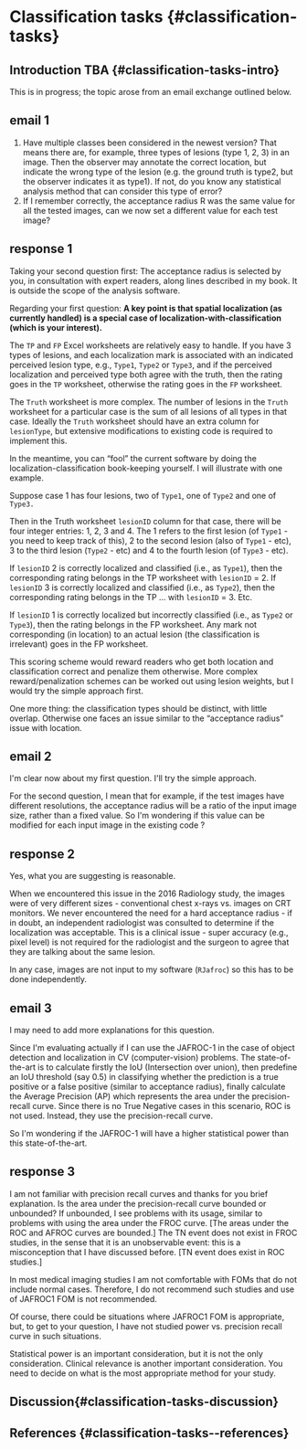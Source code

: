 # Classification tasks {#classification-tasks}




## Introduction TBA {#classification-tasks-intro}

This is in progress; the topic arose from an email exchange outlined below.

## email 1

1) Have multiple classes been considered in the newest version? That means there are, for example, three types of lesions (type 1, 2, 3) in an image. Then the observer may annotate the correct location, but indicate the wrong type of the lesion (e.g. the ground truth is type2, but the observer indicates it as type1).
If not, do you know any statistical analysis method that can consider this type of error?
2) If I remember correctly, the acceptance radius R was the same value for all the tested images, can we now set a different value for each test image?


## response 1
Taking your second question first:
The acceptance radius is selected by you, in consultation with expert readers, along lines described in my book. It is outside the scope of the analysis software.

Regarding your first question:
**A key point is that spatial localization (as currently handled) is a special case of localization-with-classification (which is your interest).** 

The `TP` and `FP` Excel worksheets are relatively easy to handle. If you have 3 types of lesions, and each localization mark is associated with an indicated perceived lesion type, e.g., `Type1`, `Type2` or `Type3`, and if the perceived localization and perceived type both agree with the truth, then the rating goes in the `TP` worksheet, otherwise the rating goes in the `FP` worksheet. 

The `Truth` worksheet is more complex. The number of lesions in the `Truth` worksheet for a particular case is the sum of all lesions of all types in that case. Ideally the `Truth` worksheet should have an extra column for `lesionType`, but extensive modifications to existing code is required to implement this.

In the meantime, you can “fool” the current software by doing the localization-classification book-keeping yourself. I will illustrate with one example.

Suppose case 1 has four lesions, two of `Type1`, one of `Type2` and one of `Type3.` 

Then in the Truth worksheet `lesionID` column for that case, there will be four integer entries: 1, 2, 3 and 4. The 1 refers to the first lesion (of `Type1` - you need to keep track of this), 2 to the second lesion (also of `Type1` - etc), 3 to the third lesion (`Type2` - etc) and 4 to the fourth lesion (of `Type3` - etc).

If `lesionID` 2 is correctly localized and classified (i.e., as `Type1`), then the corresponding rating belongs in the TP worksheet with `lesionID` = 2. 
If `lesionID` 3 is correctly localized and classified (i.e., as `Type2`), then the corresponding rating belongs in the TP …  with `lesionID` = 3. 
Etc.

If `lesionID` 1 is correctly localized but incorrectly classified (i.e., as `Type2` or `Type3`), then the rating belongs in the FP worksheet. 
Any mark not corresponding (in location) to an actual lesion (the classification is irrelevant) goes in the FP worksheet.

This scoring scheme would reward readers who get both location and classification correct and penalize them otherwise. More complex reward/penalization schemes can be worked out using lesion weights, but I would try the simple approach first.

One more thing: the classification types should be distinct, with little overlap. Otherwise one faces an issue similar to the “acceptance radius” issue with location.



## email 2

I'm clear now about my first question. I'll try the simple approach.

For the second question, I mean that for example, if the test images have different resolutions, the acceptance radius will be a ratio of the input image size, rather than a fixed value.
So I'm wondering if this value can be modified for each input image in the existing code ?


## response 2
Yes, what you are suggesting is reasonable. 

When we encountered this issue in the 2016 Radiology study, the images were of very different sizes - conventional chest x-rays vs. images on CRT monitors. We never encountered the need for a hard acceptance radius - if in doubt, an independent radiologist was consulted to determine if the localization was acceptable. This is a clinical issue - super accuracy (e.g., pixel level) is not required for the radiologist and the surgeon to agree that they are talking about the same lesion.

In any case, images are not input to my software (`RJafroc`) so this has to be done independently.

## email 3

I may need to add more explanations for this question. 

Since I'm evaluating actually if I can use the JAFROC-1 in the case of object detection and localization in CV (computer-vision) problems.
The state-of-the-art is to calculate firstly the IoU (Intersection over union), then predefine an IoU threshold (say 0.5) in classifying whether the prediction is a true positive or a false positive (similar to acceptance radius), finally calculate the Average Precision (AP) which represents the area under the precision-recall curve.
Since there is no True Negative cases in this scenario, ROC is not used. Instead, they use the precision-recall curve.

So I'm wondering if the JAFROC-1 will have a higher statistical power than this state-of-the-art.

## response 3

I am not familiar with precision recall curves and thanks for you brief explanation. Is the area under the precision-recall curve bounded or unbounded? If unbounded, I see problems with its usage, similar to problems with using the area under the FROC curve. [The areas under the ROC and AFROC curves are bounded.] The TN event does not exist in FROC studies, in the sense that it is an unobservable event: this is a misconception that I have discussed before. [TN event does exist in ROC studies.]

In most medical imaging studies I am not comfortable with FOMs that do not include normal cases. Therefore, I do not recommend such studies and use of JAFROC1 FOM is not recommended. 

Of course, there could be situations where JAFROC1 FOM is appropriate, but, to get to your question, I have not studied power vs. precision recall curve in such situations.

Statistical power is an important consideration, but it is not the only consideration. Clinical relevance is another important consideration. You need to decide on what is the most appropriate method for your study.





## Discussion{#classification-tasks-discussion}


## References {#classification-tasks--references}

